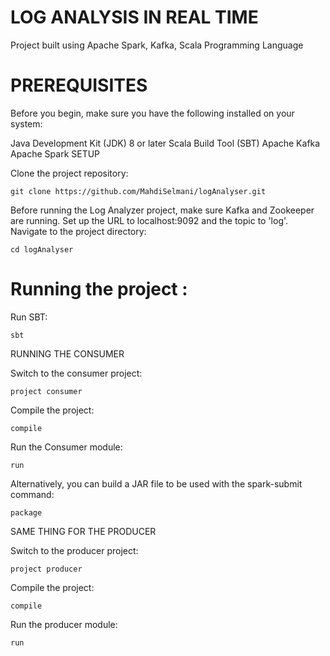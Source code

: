LOG ANALYSIS IN REAL TIME
===========================
Project built using Apache Spark, Kafka, Scala Programming Language

PREREQUISITES
===========================
Before you begin, make sure you have the following installed on your system:

Java Development Kit (JDK) 8 or later
Scala Build Tool (SBT)
Apache Kafka
Apache Spark
SETUP

Clone the project repository:

```
git clone https://github.com/MahdiSelmani/logAnalyser.git
```

Before running the Log Analyzer project, make sure Kafka and Zookeeper are running. Set up the URL to localhost:9092 and the topic to 'log'. Navigate to the project directory:
```
cd logAnalyser
```
Running the project : 
===========================

Run SBT:
```
sbt
```

RUNNING THE CONSUMER

Switch to the consumer project:

```
project consumer

```
Compile the project:

```
compile

```

Run the Consumer module:

```
run

```

Alternatively, you can build a JAR file to be used with the spark-submit command:

```
package

```

SAME THING FOR THE PRODUCER

Switch to the producer project:

```
project producer

```

Compile the project:

```
compile

```

Run the producer module:

```
run

```
